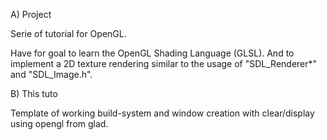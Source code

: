 
A) Project

Serie of tutorial for OpenGL.

Have for goal to learn the OpenGL Shading Language (GLSL).
And to implement a 2D texture rendering similar to
the usage of "SDL_Renderer*" and "SDL_Image.h".

B) This tuto

Template of working build-system and window creation
with clear/display using opengl from glad.


